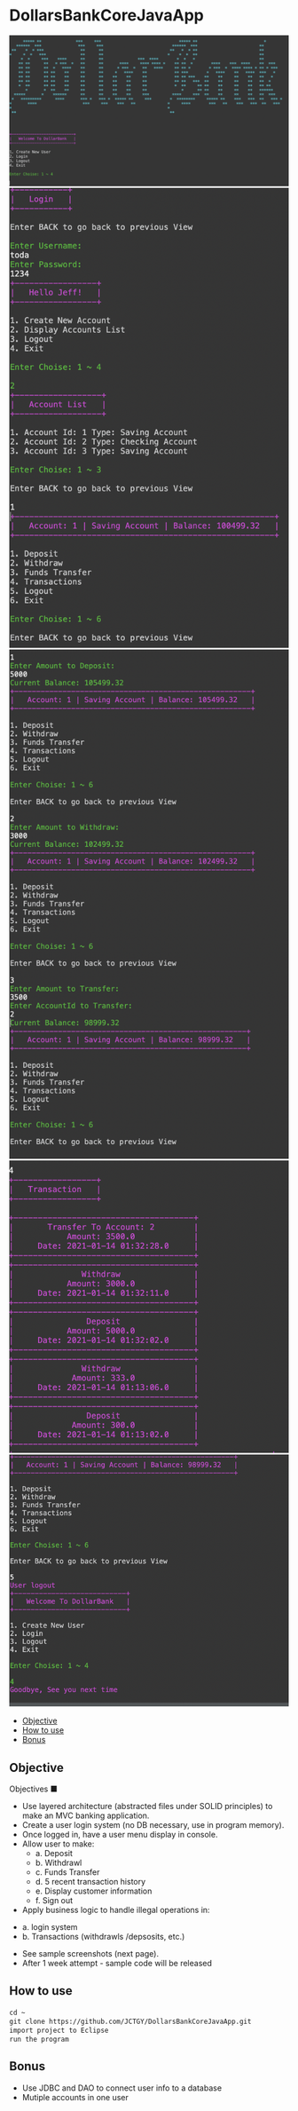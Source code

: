 # DollarsBankCoreJavaApp
![](images/MainMenu.png)
![](images/LoginToAccount.png)
![](images/Actions.png)
![](images/Transactions.png)
![](images/LogoutExit.png)

* [Objective](#objective)
* [How to use](#how-to-use)
* [Bonus](#bonus)

## Objective
Objectives ■
- Use layered architecture (abstracted files under SOLID principles) to make an MVC banking application.
- Create a user login system (no DB necessary, use in program memory).
- Once logged in, have a user menu display in console.
- Allow user to make:
  * a. Deposit
  * b. Withdrawl
  * c. Funds Transfer
  * d. 5 recent transaction history
  * e. Display customer information
  * f. Sign out
- Apply business logic to handle illegal operations in:
 * a. login system
 * b. Transactions (withdrawls /depsosits, etc.)
- See sample screenshots (next page).
- After 1 week attempt - sample code will be released

## How to use

```
cd ~
git clone https://github.com/JCTGY/DollarsBankCoreJavaApp.git
import project to Eclipse
run the program
```

## Bonus
- Use JDBC and DAO to connect user info to a database
- Mutiple accounts in one user 
